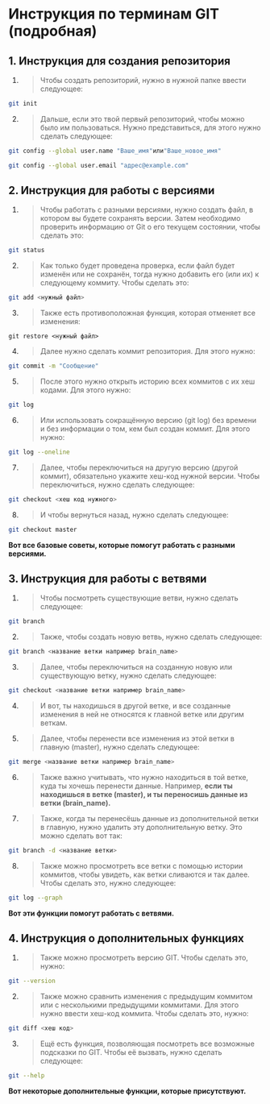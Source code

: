 # Инструкция по терминам GIT (подробная)

## 1. Инструкция для создания репозитория

1. >Чтобы создать репозиторий, нужно в нужной папке ввести следующее:
```sh
git init
```
2. >Дальше, если это твой первый репозиторий, чтобы можно было им пользоваться. Нужно представиться, для этого нужно сделать следующее:
```sh
git config --global user.name "Ваше_имя"или"Ваше_новое_имя"
```
```sh
git config --global user.email "адрес@example.com"
```

## 2. Инструкция для работы с версиями

1. > Чтобы работать с разными версиями, нужно создать файл, в котором вы будете сохранять версии. Затем необходимо проверить информацию от Git о его текущем состоянии, чтобы сделать это:
```sh
git status
```
2. > Как только будет проведена проверка, если файл будет изменён или не сохранён, тогда нужно добавить его (или их) к следующему коммиту. Чтобы сделать это:
```sh
git add <нужный файл>
```
3. > Также есть противоположная функция, которая отменяет все изменения:
```
git restore <нужный файл>
```
4. > Далее нужно сделать коммит репозитория. Для этого нужно:
```sh
git commit -m "Сообщение"
```
5. > После этого нужно открыть историю всех коммитов с их хеш кодами. Для этого нужно:
```sh
git log
```
6. > Или использовать сокращённую версию (git log) без времени и без информации о том, кем был создан коммит. Для этого нужно:
```sh
git log --oneline
```
7. > Далее, чтобы переключиться на другую версию (другой коммит), обязательно укажите хеш-код нужной версии. Чтобы переключиться, нужно сделать следующее:
```sh
git checkout <хеш код нужного>
```
8. > И чтобы вернуться назад, нужно сделать следующее:
```sh
git checkout master
```
__Вот все базовые советы, которые помогут работать с разными версиями.__

## 3. Инструкция для работы с ветвями
1. >Чтобы посмотреть существующие ветви, нужно сделать следующее:
```sh
git branch
```
2. >Также, чтобы создать новую ветвь, нужно сделать следующее:
```sh
git branch <название ветки например brain_name>
```
3. >Далее, чтобы переключиться на созданную новую или существующую ветку, нужно сделать следующее:
```sh
git checkout <название ветки например brain_name>
```
4. >И вот, ты находишься в другой ветке, и все созданные изменения в ней не относятся к главной ветке или другим веткам.

5. >Далее, чтобы перенести все изменения из этой ветки в главную (master), нужно сделать следующее:
```sh
git merge <название ветки например brain_name>
```
6. >Также важно учитывать, что нужно находиться в той ветке, куда ты хочешь перенести данные. Например, __если ты находишься в ветке (master), и ты переносишь данные из ветки (brain_name).__

7. >Также, когда ты перенесёшь данные из дополнительной ветки в главную, нужно удалить эту дополнительную ветку. Это можно сделать вот так:
```sh
git branch -d <название ветки>
```
8. >Также можно просмотреть все ветки с помощью истории коммитов, чтобы увидеть, как ветки сливаются и так далее. Чтобы сделать это, нужно следующее:
```sh
git log --graph 
```
__Вот эти функции помогут работать с ветвями.__

## 4. Инструкция о дополнительных функциях

1. >Также можно просмотреть версию GIT. Чтобы сделать это, нужно:
```sh
git --version
```
2. >Также можно сравнить изменения с предыдущим коммитом или с несколькими предыдущими коммитами. Для этого нужно ввести хеш-код коммита. Чтобы сделать это, нужно:
```sh
git diff <хеш код>
```
3. >Ещё есть функция, позволяющая посмотреть все возможные подсказки по GIT. Чтобы её вызвать, нужно сделать следующее:
```sh
git --help
```
__Вот некоторые дополнительные функции, которые присутствуют.__